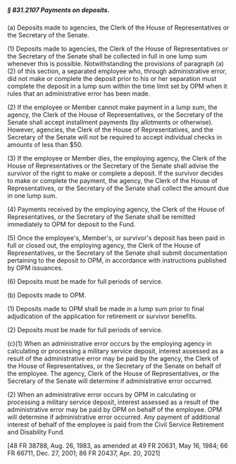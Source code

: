 ##### § 831.2107 Payments on deposits. #####

(a) Deposits made to agencies, the Clerk of the House of Representatives or the Secretary of the Senate.

(1) Deposits made to agencies, the Clerk of the House of Representatives or the Secretary of the Senate shall be collected in full in one lump sum whenever this is possible. Notwithstanding the provisions of paragraph (a)(2) of this section, a separated employee who, through administrative error, did not make or complete the deposit prior to his or her separation must complete the deposit in a lump sum within the time limit set by OPM when it rules that an administrative error has been made.

(2) If the employee or Member cannot make payment in a lump sum, the agency, the Clerk of the House of Representatives, or the Secretary of the Senate shall accept installment payments (by allotments or otherwise). However, agencies, the Clerk of the House of Representatives, and the Secretary of the Senate will not be required to accept individual checks in amounts of less than $50.

(3) If the employee or Member dies, the employing agency, the Clerk of the House of Representatives or the Secretary of the Senate shall advise the survivor of the right to make or complete a deposit. If the survivor decides to make or complete the payment, the agency, the Clerk of the House of Representatives, or the Secretary of the Senate shall collect the amount due in one lump sum.

(4) Payments received by the employing agency, the Clerk of the House of Representatives, or the Secretary of the Senate shall be remitted immediately to OPM for deposit to the Fund.

(5) Once the employee's, Member's, or survivor's deposit has been paid in full or closed out, the employing agency, the Clerk of the House of Representatives, or the Secretary of the Senate shall submit documentation pertaining to the deposit to OPM, in accordance with instructions published by OPM issuances.

(6) Deposits must be made for full periods of service.

(b) Deposits made to OPM.

(1) Deposits made to OPM shall be made in a lump sum prior to final adjudication of the application for retirement or survivor benefits.

(2) Deposits must be made for full periods of service.

(c)(1) When an administrative error occurs by the employing agency in calculating or processing a military service deposit, interest assessed as a result of the administrative error may be paid by the agency, the Clerk of the House of Representatives, or the Secretary of the Senate on behalf of the employee. The agency, Clerk of the House of Representatives, or the Secretary of the Senate will determine if administrative error occurred.

(2) When an administrative error occurs by OPM in calculating or processing a military service deposit, interest assessed as a result of the administrative error may be paid by OPM on behalf of the employee. OPM will determine if administrative error occurred. Any payment of additional interest of behalf of the employee is paid from the Civil Service Retirement and Disability Fund.

[48 FR 38788, Aug. 26, 1983, as amended at 49 FR 20631, May 16, 1984; 66 FR 66711, Dec. 27, 2001; 86 FR 20437, Apr. 20, 2021]